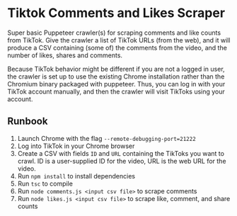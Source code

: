 # Tiktok Comments and Likes Scraper

Super basic Puppeteer crawler(s) for scraping comments and like counts from
TikTok. Give the crawler a list of TikTok URLs (from the web), and it will
produce a CSV containing (some of) the comments from the video, and the
number of likes, shares and comments.

Because TikTok behavior might be different if you are not a logged in user,
the crawler is set up to use the existing Chrome installation rather than
the Chromium binary packaged with puppeteer. Thus, you can log in with your
TikTok account manually, and then the crawler will visit TikToks using
your account.

## Runbook

1. Launch Chrome with the flag `--remote-debugging-port=21222`
2. Log into TikTok in your Chrome browser
3. Create a CSV with fields `ID` and `URL` containing the TikToks you want to crawl. ID is a user-supplied ID for the video, URL is the web URL for the video.
5. Run `npm install` to install dependencies
6. Run `tsc` to compile
7. Run `node comments.js <input csv file>` to scrape comments
8. Run `node likes.js <input csv file>` to scrape like, comment, and share counts
